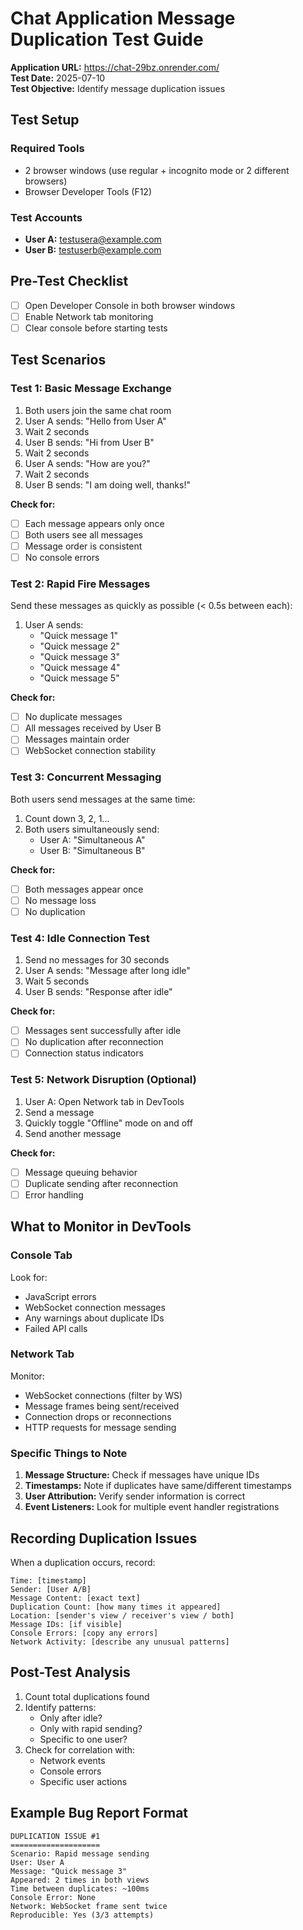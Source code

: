 # Chat Application Message Duplication Test Guide

**Application URL:** https://chat-29bz.onrender.com/  
**Test Date:** 2025-07-10  
**Test Objective:** Identify message duplication issues

## Test Setup

### Required Tools
- 2 browser windows (use regular + incognito mode or 2 different browsers)
- Browser Developer Tools (F12)

### Test Accounts
- **User A:** testusera@example.com
- **User B:** testuserb@example.com

## Pre-Test Checklist
- [ ] Open Developer Console in both browser windows
- [ ] Enable Network tab monitoring
- [ ] Clear console before starting tests

## Test Scenarios

### Test 1: Basic Message Exchange
1. Both users join the same chat room
2. User A sends: "Hello from User A"
3. Wait 2 seconds
4. User B sends: "Hi from User B"
5. Wait 2 seconds
6. User A sends: "How are you?"
7. Wait 2 seconds
8. User B sends: "I am doing well, thanks!"

**Check for:**
- [ ] Each message appears only once
- [ ] Both users see all messages
- [ ] Message order is consistent
- [ ] No console errors

### Test 2: Rapid Fire Messages
Send these messages as quickly as possible (< 0.5s between each):

1. User A sends:
   - "Quick message 1"
   - "Quick message 2"
   - "Quick message 3"
   - "Quick message 4"
   - "Quick message 5"

**Check for:**
- [ ] No duplicate messages
- [ ] All messages received by User B
- [ ] Messages maintain order
- [ ] WebSocket connection stability

### Test 3: Concurrent Messaging
Both users send messages at the same time:

1. Count down 3, 2, 1...
2. Both users simultaneously send:
   - User A: "Simultaneous A"
   - User B: "Simultaneous B"

**Check for:**
- [ ] Both messages appear once
- [ ] No message loss
- [ ] No duplication

### Test 4: Idle Connection Test
1. Send no messages for 30 seconds
2. User A sends: "Message after long idle"
3. Wait 5 seconds
4. User B sends: "Response after idle"

**Check for:**
- [ ] Messages sent successfully after idle
- [ ] No duplication after reconnection
- [ ] Connection status indicators

### Test 5: Network Disruption (Optional)
1. User A: Open Network tab in DevTools
2. Send a message
3. Quickly toggle "Offline" mode on and off
4. Send another message

**Check for:**
- [ ] Message queuing behavior
- [ ] Duplicate sending after reconnection
- [ ] Error handling

## What to Monitor in DevTools

### Console Tab
Look for:
- JavaScript errors
- WebSocket connection messages
- Any warnings about duplicate IDs
- Failed API calls

### Network Tab
Monitor:
- WebSocket connections (filter by WS)
- Message frames being sent/received
- Connection drops or reconnections
- HTTP requests for message sending

### Specific Things to Note
1. **Message Structure:** Check if messages have unique IDs
2. **Timestamps:** Note if duplicates have same/different timestamps
3. **User Attribution:** Verify sender information is correct
4. **Event Listeners:** Look for multiple event handler registrations

## Recording Duplication Issues

When a duplication occurs, record:

```
Time: [timestamp]
Sender: [User A/B]
Message Content: [exact text]
Duplication Count: [how many times it appeared]
Location: [sender's view / receiver's view / both]
Message IDs: [if visible]
Console Errors: [copy any errors]
Network Activity: [describe any unusual patterns]
```

## Post-Test Analysis

1. Count total duplications found
2. Identify patterns:
   - Only after idle?
   - Only with rapid sending?
   - Specific to one user?
3. Check for correlation with:
   - Network events
   - Console errors
   - Specific user actions

## Example Bug Report Format

```
DUPLICATION ISSUE #1
====================
Scenario: Rapid message sending
User: User A
Message: "Quick message 3"
Appeared: 2 times in both views
Time between duplicates: ~100ms
Console Error: None
Network: WebSocket frame sent twice
Reproducible: Yes (3/3 attempts)
```
